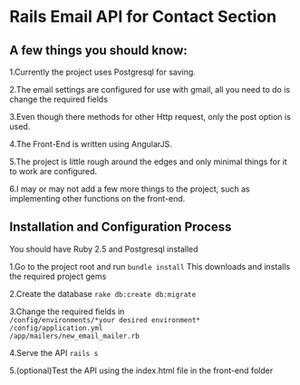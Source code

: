 # Rails Email API for Contact Section 

## A few things you should know:

1.Currently the project uses Postgresql for saving.

2.The email settings are configured for use with gmail, all you need to do is change the required fields

3.Even though there methods for other Http request, only the post option is used.

4.The Front-End is written using AngularJS.

5.The project is little rough around the edges and only minimal things for it to work are configured.

6.I may or may not add a few more things to the project, such as implementing other functions on the front-end.

## Installation and Configuration Process

You should have Ruby 2.5 and Postgresql installed

1.Go to the project root and run
`bundle install`
This downloads and installs the required project gems 

2.Create the database 
`rake db:create db:migrate`

3.Change the required fields in<br>
`/config/environments/*your desired environment* `<br>
`/config/application.yml`<br>
`/app/mailers/new_email_mailer.rb`

4.Serve the API
`rails s`

5.(optional)Test the API using the index.html file in the front-end folder
